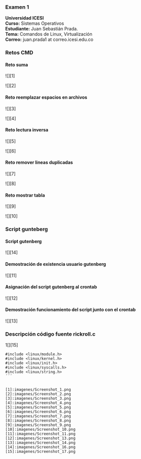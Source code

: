 ### Examen 1
**Universidad ICESI**  
**Curso:** Sistemas Operativos  
**Estudiante:** Juan Sebastián Prada.  
**Tema:** Comandos de Linux, Virtualización  
**Correo:** juan.prada1 at correo.icesi.edu.co

### Retos CMD

#### Reto suma

![][1]

![][2]

#### Reto reemplazar espacios en archivos

![][3]

![][4]

#### Reto lectura inversa

![][5]

![][6]

#### Reto remover lineas duplicadas

![][7]

![][8]

#### Reto mostrar tabla

![][9]

![][10]

### Script gunteberg

#### Script gutenberg

![][14]

#### Demostración de existencia usuario gutenberg

![][11]

#### Asignación del script gutenberg al crontab

![][12]

#### Demostración funcionamiento del script junto con el crontab

![][13]


### Descripción código fuente rickroll.c

1[][15]

```
#include <linux/module.h>
#include <linux/kernel.h>
#include <linux/init.h>
#include <linux/syscalls.h>
#include <linux/string.h>
´´´


[1]:imagenes/Screenshot_1.png
[2]:imagenes/Screenshot_2.png
[3]:imagenes/Screenshot_3.png
[4]:imagenes/Screenshot_4.png
[5]:imagenes/Screenshot_5.png
[6]:imagenes/Screenshot_6.png
[7]:imagenes/Screenshot_7.png
[8]:imagenes/Screenshot_8.png
[9]:imagenes/Screenshot_9.png
[10]:imagenes/Screenshot_10.png
[11]:imagenes/Screenshot_11.png
[12]:imagenes/Screenshot_13.png
[13]:imagenes/Screenshot_14.png
[14]:imagenes/Screenshot_16.png
[15]:imagenes/Screenshot_17.png
